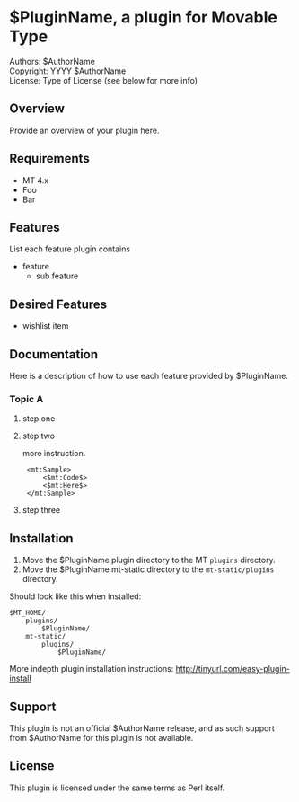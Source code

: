 # $PluginName, a plugin for Movable Type

Authors: $AuthorName  
Copyright: YYYY $AuthorName  
License: Type of License (see below for more info)  


## Overview

Provide an overview of your plugin here.


## Requirements

* MT 4.x
* Foo
* Bar


## Features

List each feature plugin contains

* feature
    * sub feature


## Desired Features

* wishlist item


## Documentation

Here is a description of how to use each feature provided by $PluginName.

### Topic A

1. step one
2. step two

    more instruction.
    
        <mt:Sample>
            <$mt:Code$>
            <$mt:Here$>
        </mt:Sample>

3. step three


## Installation

1. Move the $PluginName plugin directory to the MT `plugins` directory.
2. Move the $PluginName mt-static directory to the `mt-static/plugins` directory.

Should look like this when installed:

    $MT_HOME/
        plugins/
            $PluginName/
        mt-static/
            plugins/
                $PluginName/

More indepth plugin installation instructions: http://tinyurl.com/easy-plugin-install


## Support

This plugin is not an official $AuthorName release, and as such support from $AuthorName for this plugin is not available.


## License

This plugin is licensed under the same terms as Perl itself.

